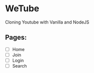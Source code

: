 # WeTube

Cloning Youtube with Vanilla and NodeJS

## Pages:

- [ ] Home
- [ ] Join
- [ ] Login
- [ ] Search

